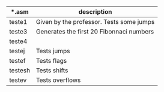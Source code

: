 
\*.asm       | description
-------------|------------
teste1       | Given by the professor. Tests some jumps
teste3       | Generates the first 20 Fibonnaci numbers
teste4       | 
testej       | Tests jumps
testef       | Tests flags
testesh      | Tests shifts
testev       | Tests overflows
